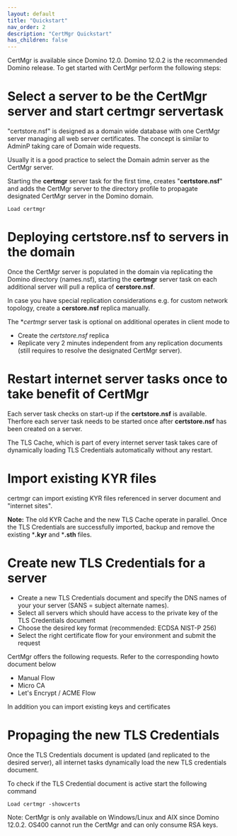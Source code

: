 ```yaml
---
layout: default
title: "Quickstart"
nav_order: 2
description: "CertMgr Quickstart"
has_children: false
---
```


CertMgr is available since Domino 12.0. Domino 12.0.2 is the recommended Domino release. To get started with CertMgr perform the following steps:

# Select a server to be the CertMgr server and start certmgr servertask

"certstore.nsf" is designed as a domain wide database with one CertMgr server managing all web server certificates. The concept is similar to AdminP taking care of Domain wide requests. 

Usually it is a good practice to select the Domain admin server as the CertMgr server.

Starting the **certmgr** server task for the first time, creates "**certstore.nsf**" and adds the CertMgr server to the directory profile to propagate designated CertMgr server in the Domino domain.

```
Load certmgr
```

# Deploying certstore.nsf to servers in the domain

Once the CertMgr server is populated in the domain via replicating the Domino directory (names.nsf), starting the **certmgr** server task on each additional server will pull a replica of **cerstore.nsf**.

In case you have special replication considerations e.g. for custom network topology, create a **cerstore.nsf** replica manually.

The **certmgr* server task is optional on additional operates in client mode to 

- Create the *certstore.nsf* replica
- Replicate very 2 minutes independent from any replication documents (still requires to resolve the designated CertMgr server).


# Restart internet server tasks once to take benefit of CertMgr

Each server task checks on start-up if the **certstore.nsf** is available.
Therfore each server task needs to be started once after **certstore.nsf** has been created on a server.

The TLS Cache, which is part of every internet server task takes care of dynamically loading TLS Credentials automatically without any restart. 


# Import existing KYR files

certmgr can import existing KYR files referenced in server document and "internet sites".

**Note:** The old KYR Cache and the new TLS Cache operate in parallel.
Once the TLS Credentials are successfully imported, backup and remove the existing ***.kyr** and ***.sth** files.


# Create new TLS Credentials for a server

- Create a new TLS Credentials document and specify the DNS names of your your server (SANS = subject alternate names).
- Select all servers which should have access to the private key of the TLS Credentials document
- Choose the desired key format (recommended: ECDSA NIST-P 256)
- Select the right certificate flow for your environment and submit the request

CertMgr offers the following requests. Refer to the corresponding howto document below

- Manual Flow
- Micro CA
- Let's Encrypt / ACME Flow

In addition you can import existing keys and certificates

# Propaging the new TLS Credentials

Once the TLS Credentials document is updated (and replicated to the desired server), all internet tasks dynamically load the new TLS credentials document.

To check if the TLS Credential document is active start the following command

```
Load certmgr -showcerts
```

Note: CertMgr is only available on Windows/Linux and AIX since Domino 12.0.2. OS400 cannot run the CertMgr and can only consume RSA keys.
